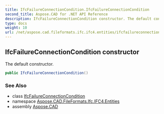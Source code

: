 ```yaml
---
title: IfcFailureConnectionCondition.IfcFailureConnectionCondition
second_title: Aspose.CAD for .NET API Reference
description: IfcFailureConnectionCondition constructor. The default constructor
type: docs
weight: 10
url: /net/aspose.cad.fileformats.ifc.ifc4.entities/ifcfailureconnectioncondition/ifcfailureconnectioncondition/
---
```

## IfcFailureConnectionCondition constructor

The default constructor.

```csharp
public IfcFailureConnectionCondition()
```

### See Also

* class [IfcFailureConnectionCondition](../)
* namespace [Aspose.CAD.FileFormats.Ifc.IFC4.Entities](../../ifcfailureconnectioncondition/)
* assembly [Aspose.CAD](../../../)


